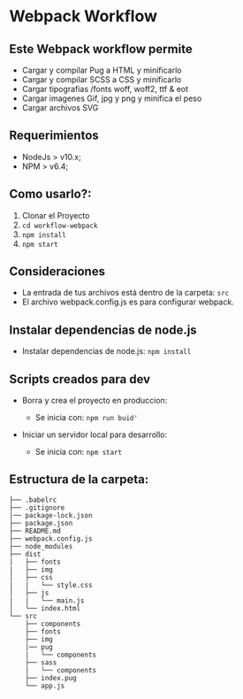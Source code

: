 # Webpack Workflow

## Este Webpack workflow permite

- Cargar y compilar Pug a HTML y minificarlo
- Cargar y compilar SCSS a CSS y minificarlo
- Cargar tipografias /fonts woff, woff2, ttf & eot
- Cargar imagenes Gif, jpg y png y minifica el peso
- Cargar archivos SVG

## Requerimientos

- NodeJs > v10.x;
- NPM > v6.4;

## Como usarlo?:

1. Clonar el Proyecto
2. `cd workflow-webpack`
3. `npm install`
4. `npm start`

## Consideraciones

- La entrada de tus archivos está dentro de la carpeta: `src`
- El archivo webpack.config.js es para configurar webpack.

## Instalar dependencias de node.js

- Instalar dependencias de node.js: `npm install`

## Scripts creados para dev

- Borra y crea el proyecto en produccion:

  - Se inicia con: `npm run buid'`

- Iniciar un servidor local para desarrollo:
  - Se inicia con: `npm start`

## Estructura de la carpeta:

```
├── .babelrc
├── .gitignore
|── package-lock.json
├── package.json
├── README.md
├── webpack.config.js
├── node_modules
├── dist
|   ├── fonts
|   ├── img
│   ├── css
|   |   └── style.css
│   ├── js
|   |   └── main.js
│   └── index.html
└── src
    ├── components
    ├── fonts
    ├── img
    |── pug
    |   └── components
    ├── sass
    |   └── components
    ├── index.pug
    └── app.js
```

